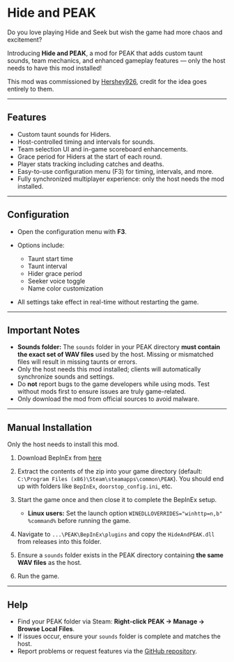 # Hide and PEAK

Do you love playing Hide and Seek but wish the game had more chaos and excitement?

Introducing **Hide and PEAK**, a mod for PEAK that adds custom taunt sounds, team mechanics, and enhanced gameplay features — only the host needs to have this mod installed!

This mod was commissioned by [Hershey926](https://www.youtube.com/@hershy926), credit for the idea goes entirely to them.

---

## Features

* Custom taunt sounds for Hiders.
* Host-controlled timing and intervals for sounds.
* Team selection UI and in-game scoreboard enhancements.
* Grace period for Hiders at the start of each round.
* Player stats tracking including catches and deaths.
* Easy-to-use configuration menu (F3) for timing, intervals, and more.
* Fully synchronized multiplayer experience: only the host needs the mod installed.

---

## Configuration

* Open the configuration menu with **F3**.
* Options include:

  * Taunt start time
  * Taunt interval
  * Hider grace period
  * Seeker voice toggle
  * Name color customization
* All settings take effect in real-time without restarting the game.

---

## Important Notes

* **Sounds folder:** The `sounds` folder in your PEAK directory **must contain the exact set of WAV files** used by the host. Missing or mismatched files will result in missing taunts or errors.
* Only the host needs this mod installed; clients will automatically synchronize sounds and settings.
* Do **not** report bugs to the game developers while using mods. Test without mods first to ensure issues are truly game-related.
* Only download the mod from official sources to avoid malware.

---

## Manual Installation

Only the host needs to install this mod.

1. Download BepInEx from [here](https://github.com/BepInEx/BepInEx/releases/download/v5.4.23.3/BepInEx_win_x64_5.4.23.3.zip)
2. Extract the contents of the zip into your game directory (default: `C:\Program Files (x86)\Steam\steamapps\common\PEAK`). You should end up with folders like `BepInEx`, `doorstop_config.ini`, etc.
3. Start the game once and then close it to complete the BepInEx setup.

   * **Linux users:** Set the launch option `WINEDLLOVERRIDES="winhttp=n,b" %command%` before running the game.
4. Navigate to `...\PEAK\BepInEx\plugins` and copy the `HideAndPEAK.dll` from releases into this folder.
5. Ensure a `sounds` folder exists in the PEAK directory containing **the same WAV files** as the host.
6. Run the game.

---

## Help

* Find your PEAK folder via Steam: **Right-click PEAK → Manage → Browse Local Files**.
* If issues occur, ensure your `sounds` folder is complete and matches the host.
* Report problems or request features via the [GitHub repository](https://github.com/glarmer/HideAndPEAK).